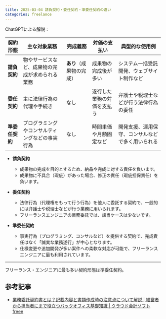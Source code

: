 ```yaml
---
title: 2025-03-04 請負契約・委任契約・準委任契約の違い
categories: freelance
---
```


ChatGPTによる解説：

| 契約形態       | 主な対象業務                                       | 完成義務               | 対価の支払い              | 典型的な使用例                                     |
|----------------|----------------------------------------------------|------------------------|---------------------------|----------------------------------------------------|
| **請負契約**   | 物やサービスなど、成果物の完成が求められる業務     | **あり**（成果物の完成） | 成果物の完成後が多い        | システム一括受託開発、ウェブサイト制作など          |
| **委任契約**   | 主に法律行為の代理や手続き                          | なし                   | 遂行した業務の対価を支払う | 弁護士や税理士などが行う法律行為の委任             |
| **準委任契約** | プログラミングやコンサルティングなどの事実行為       | なし                   | 時間単価や月額固定など       | 開発支援、運用保守、コンサルなどで多く用いられる   |

- **請負契約**
  - 成果物の完成を目的とするため、納品や完成に対する責任を負います。
  - 成果物に不具合（瑕疵）があった場合、修正の責任（瑕疵担保責任）を負います。

- **委任契約**
  - 法律行為（代理権をもって行う行為）を他人に委託する契約で、一般的には弁護士や税理士などが行う業務に用いられます。
  - フリーランスエンジニアの業務委託では、該当ケースは少ないです。

- **準委任契約**
  - 事実行為（プログラミング、コンサルなど）を提供する契約で、完成責任はなく「誠実な業務遂行」が中心となります。
  - 仕様変更や追加開発が多い案件への柔軟な対応が可能で、フリーランスエンジニアに最も利用されています。

---

フリーランス・エンジニアに最も多い契約形態は準委任契約。

## 参考記事

- [業務委託契約書とは？記載内容と書類作成時の注意点について解説 | 経営者から担当者にまで役立つバックオフィス基礎知識 | クラウド会計ソフト freee](https://www.freee.co.jp/kb/kb-launch/contract-9points/)
